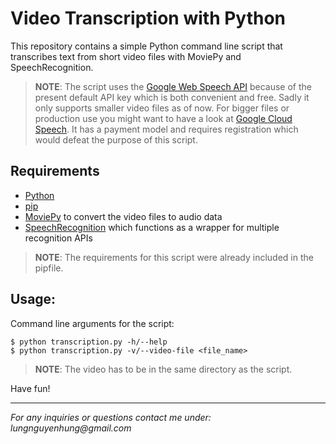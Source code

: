 # Video Transcription with Python

This repository contains a simple Python command line script that transcribes text from short video files with MoviePy and SpeechRecognition.

> **NOTE**: The script uses the [Google Web Speech API](https://wicg.github.io/speech-api) because of the present default API key which is both convenient and free. Sadly it only supports smaller video files as of now. For bigger files or production use you might want to have a look at [Google Cloud Speech](https://cloud.google.com/speech-to-text). It has a payment model and requires registration which would defeat the purpose of this script.

## Requirements

- [Python](https://www.python.org/downloads)
- [pip](https://pip.pypa.io/en/stable/)
- [MoviePy](https://pypi.org/project/moviepy) to convert the video files to audio data
- [SpeechRecognition](https://pypi.org/project/SpeechRecognition) which functions as a wrapper for multiple recognition APIs

> **NOTE**: The requirements for this script were already included in the pipfile.

## Usage:

Command line arguments for the script:

```
$ python transcription.py -h/--help
$ python transcription.py -v/--video-file <file_name>
```

> **NOTE**: The video has to be in the same directory as the script.

Have fun!
___

_For any inquiries or questions contact me under: lungnguyenhung@gmail.com_
